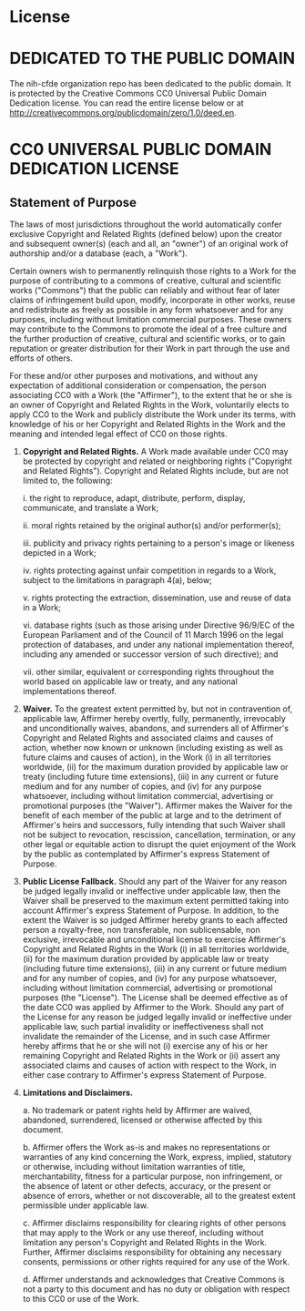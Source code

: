 # License

# DEDICATED TO THE PUBLIC DOMAIN

The nih-cfde organization repo has been dedicated to the public domain.
It is protected by the Creative Commons CC0 Universal Public Domain
Dedication license. You can read the entire license below or at
<http://creativecommons.org/publicdomain/zero/1.0/deed.en>.

# CC0 UNIVERSAL PUBLIC DOMAIN DEDICATION LICENSE

## Statement of Purpose

The laws of most jurisdictions throughout the world automatically confer
exclusive Copyright and Related Rights (defined below) upon the creator
and subsequent owner(s) (each and all, an "owner") of an original work
of authorship and/or a database (each, a "Work").

Certain owners wish to permanently relinquish those rights to a Work for
the purpose of contributing to a commons of creative, cultural and
scientific works ("Commons") that the public can reliably and without
fear of later claims of infringement build upon, modify, incorporate in
other works, reuse and redistribute as freely as possible in any form
whatsoever and for any purposes, including without limitation commercial
purposes. These owners may contribute to the Commons to promote the
ideal of a free culture and the further production of creative, cultural
and scientific works, or to gain reputation or greater distribution for
their Work in part through the use and efforts of others.

For these and/or other purposes and motivations, and without any
expectation of additional consideration or compensation, the person
associating CC0 with a Work (the "Affirmer"), to the extent that he or
she is an owner of Copyright and Related Rights in the Work, voluntarily
elects to apply CC0 to the Work and publicly distribute the Work under
its terms, with knowledge of his or her Copyright and Related Rights in
the Work and the meaning and intended legal effect of CC0 on those
rights.

1.  **Copyright and Related Rights.** A Work made available under CC0
    may be protected by copyright and related or neighboring rights
    ("Copyright and Related Rights"). Copyright and Related Rights
    include, but are not limited to, the following:
    
    i. the right to reproduce, adapt, distribute, perform, display,
    communicate, and translate a Work;
    
    ii. moral rights retained by the original author(s) and/or
    performer(s);
    
    iii. publicity and privacy rights pertaining to a person's image or
    likeness depicted in a Work;
    
    iv. rights protecting against unfair competition in regards to a
    Work, subject to the limitations in paragraph 4(a), below;
    
    v. rights protecting the extraction, dissemination, use and reuse of
    data in a Work;
    
    vi. database rights (such as those arising under Directive 96/9/EC
    of the European Parliament and of the Council of 11 March 1996 on
    the legal protection of databases, and under any national
    implementation thereof, including any amended or successor version
    of such directive); and
    
    vii. other similar, equivalent or corresponding rights throughout
    the world based on applicable law or treaty, and any national
    implementations thereof.

2.  **Waiver.** To the greatest extent permitted by, but not in
    contravention of, applicable law, Affirmer hereby overtly, fully,
    permanently, irrevocably and unconditionally waives, abandons, and
    surrenders all of Affirmer's Copyright and Related Rights and
    associated claims and causes of action, whether now known or unknown
    (including existing as well as future claims and causes of action),
    in the Work (i) in all territories worldwide, (ii) for the maximum
    duration provided by applicable law or treaty (including future time
    extensions), (iii) in any current or future medium and for any
    number of copies, and (iv) for any purpose whatsoever, including
    without limitation commercial, advertising or promotional purposes
    (the "Waiver"). Affirmer makes the Waiver for the benefit of each
    member of the public at large and to the detriment of Affirmer's
    heirs and successors, fully intending that such Waiver shall not be
    subject to revocation, rescission, cancellation, termination, or any
    other legal or equitable action to disrupt the quiet enjoyment of
    the Work by the public as contemplated by Affirmer's express
    Statement of Purpose.

3.  **Public License Fallback.** Should any part of the Waiver for any
    reason be judged legally invalid or ineffective under applicable
    law, then the Waiver shall be preserved to the maximum extent
    permitted taking into account Affirmer's express Statement of
    Purpose. In addition, to the extent the Waiver is so judged Affirmer
    hereby grants to each affected person a royalty-free, non
    transferable, non sublicensable, non exclusive, irrevocable and
    unconditional license to exercise Affirmer's Copyright and Related
    Rights in the Work (i) in all territories worldwide, (ii) for the
    maximum duration provided by applicable law or treaty (including
    future time extensions), (iii) in any current or future medium and
    for any number of copies, and (iv) for any purpose whatsoever,
    including without limitation commercial, advertising or promotional
    purposes (the "License"). The License shall be deemed effective as
    of the date CC0 was applied by Affirmer to the Work. Should any part
    of the License for any reason be judged legally invalid or
    ineffective under applicable law, such partial invalidity or
    ineffectiveness shall not invalidate the remainder of the License,
    and in such case Affirmer hereby affirms that he or she will not (i)
    exercise any of his or her remaining Copyright and Related Rights in
    the Work or (ii) assert any associated claims and causes of action
    with respect to the Work, in either case contrary to Affirmer's
    express Statement of Purpose.

4.  **Limitations and Disclaimers.**
    
    a. No trademark or patent rights held by Affirmer are waived,
    abandoned, surrendered, licensed or otherwise affected by this
    document.
    
    b. Affirmer offers the Work as-is and makes no representations or
    warranties of any kind concerning the Work, express, implied,
    statutory or otherwise, including without limitation warranties of
    title, merchantability, fitness for a particular purpose, non
    infringement, or the absence of latent or other defects, accuracy,
    or the present or absence of errors, whether or not discoverable,
    all to the greatest extent permissible under applicable law.
    
    c. Affirmer disclaims responsibility for clearing rights of other
    persons that may apply to the Work or any use thereof, including
    without limitation any person's Copyright and Related Rights in the
    Work. Further, Affirmer disclaims responsibility for obtaining any
    necessary consents, permissions or other rights required for any use
    of the Work.
    
    d. Affirmer understands and acknowledges that Creative Commons is
    not a party to this document and has no duty or obligation with
    respect to this CC0 or use of the Work.